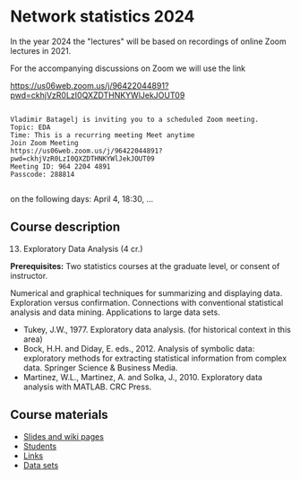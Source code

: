 # Network statistics 2024


In the year 2024 the "lectures" will be based on recordings of online Zoom lectures in 2021.

For the accompanying discussions on Zoom we will use the link

https://us06web.zoom.us/j/96422044891?pwd=ckhjVzR0LzI0QXZDTHNKYWlJekJOUT09

<code>
Vladimir Batagelj is inviting you to a scheduled Zoom meeting.
Topic: EDA
Time: This is a recurring meeting Meet anytime
Join Zoom Meeting
https://us06web.zoom.us/j/96422044891?pwd=ckhjVzR0LzI0QXZDTHNKYWlJekJOUT09
Meeting ID: 964 2204 4891
Passcode: 288814
                
</code>

on the following days: April 4, 18:30, ...

## Course description

13. Exploratory Data Analysis (4 cr.)
    
**Prerequisites:** Two statistics courses at the graduate level, or consent of instructor.

Numerical and graphical techniques for summarizing and displaying data. Exploration versus confirmation. Connections with conventional statistical analysis and data mining. Applications to large data sets.

  - Tukey, J.W., 1977. Exploratory data analysis. (for historical context in this area)
  - Bock, H.H. and Diday, E. eds., 2012. Analysis of symbolic data: exploratory methods for extracting statistical information from complex data. Springer Science & Business Media.
  - Martinez, W.L., Martinez, A. and Solka, J., 2010. Exploratory data analysis with MATLAB. CRC Press.

## Course materials 

  * [Slides and wiki pages](http://vladowiki.fmf.uni-lj.si/doku.php?id=ru:hse:eda21:doc)
  * [Students](24/stu.md)
  * [Links](http://vladowiki.fmf.uni-lj.si/doku.php?id=ru:hse:eda:url)
  * [Data sets](http://vladowiki.fmf.uni-lj.si/doku.php?id=ru:hse:eda:dat)

